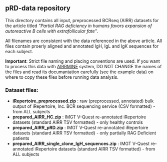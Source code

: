 <h2>pRD-data repository</h2>

This directory contains all input, preprocessed BCRseq (AIRR) datasets for the article titled *"Partial RAG deficiency in humans favors expansion of autoreactive B cells with extrafollicular fate"*.

All filenames are consistent with the data referenced in the above article. All files contain proerly aligned and annotated IgH, IgL and IgK sequences for each subject.

**Important**: Strict file naming and placing conventions are used. If you want to process this data with <a href="https://github.com/blazsop/airrmine">AIRRMINE</a> system, DO NOT CHANGE the names of the files and read its documantation carefully (see the example data) on where to copy these files before running data analysis.

<h3>Dataset files:</h3>

* **iRepertoire_preprocessed.zip** : raw (preprocessed, annotated) bulk output of iRepertoire, Inc. BCR sequencing service (CSV formatted) - from ALL subjects
* **prepared_AIRR_HC.zip** : IMGT V-Quest re-annotated iRepertoire datasets (standard AIRR TSV formatted) - only healthy controls
* **prepared_AIRR_pRD.zip** : IMGT V-Quest re-annotated iRepertoire datasets (standard AIRR TSV formatted) - only partially RAG Deficient patients
* **prepared_AIRR_single_clone_IgH_sequences.zip** :  IMGT V-Quest re-annotated iRepertoire datasets (standard AIRR TSV formatted) - from ALL subjects
